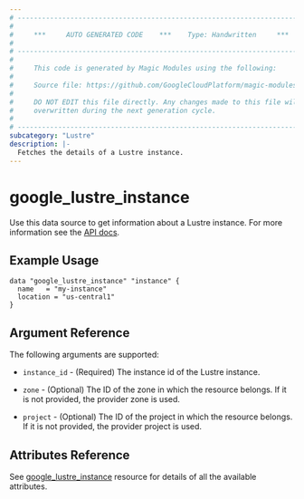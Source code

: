 ```yaml
---
# ----------------------------------------------------------------------------
#
#     ***     AUTO GENERATED CODE    ***    Type: Handwritten     ***
#
# ----------------------------------------------------------------------------
#
#     This code is generated by Magic Modules using the following:
#
#     Source file: https://github.com/GoogleCloudPlatform/magic-modules/tree/main/mmv1/third_party/terraform/website/docs/d/lustre_instance.html.markdown
#
#     DO NOT EDIT this file directly. Any changes made to this file will be
#     overwritten during the next generation cycle.
#
# ----------------------------------------------------------------------------
subcategory: "Lustre"
description: |-
  Fetches the details of a Lustre instance.
---
```


# google_lustre_instance

Use this data source to get information about a Lustre instance. For more information see the [API docs](https://cloud.google.com/filestore/docs/lustre/reference/rest/v1/projects.locations.instances).

## Example Usage

```hcl
data "google_lustre_instance" "instance" {
  name   = "my-instance"
  location = "us-central1"
}
```

## Argument Reference

The following arguments are supported:

* `instance_id` - (Required) The instance id of the Lustre instance.

* `zone` - (Optional) The ID of the zone in which the resource belongs. If it is not provided, the provider zone is used.

* `project` - (Optional) The ID of the project in which the resource belongs. If it is not provided, the provider project is used.

## Attributes Reference

See [google_lustre_instance](https://registry.terraform.io/providers/hashicorp/google/latest/docs/resources/lustre_instance) resource for details of all the available attributes.
